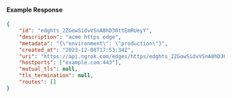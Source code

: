<!-- Code generated for API Clients. DO NOT EDIT. -->

#### Example Response

```json
{
	"id": "edghts_2ZGowSidvVSnA8hD30ttEmRUeyY",
	"description": "acme https edge",
	"metadata": "{\"environment\": \"production\"}",
	"created_at": "2023-12-08T17:53:34Z",
	"uri": "https://api.ngrok.com/edges/https/edghts_2ZGowSidvVSnA8hD30ttEmRUeyY",
	"hostports": ["example.com:443"],
	"mutual_tls": null,
	"tls_termination": null,
	"routes": []
}
```
